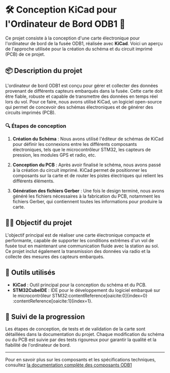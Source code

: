 # 🛠️ Conception KiCad pour l'Ordinateur de Bord ODB1 🚀

Ce projet consiste à la conception d'une carte électronique pour l'ordinateur de bord de la fusée ODB1, réalisée avec **KiCad**. Voici un aperçu de l'approche utilisée pour la création du schéma et du circuit imprimé (PCB) de ce projet.

## 📦 Description du projet

L'ordinateur de bord ODB1 est conçu pour gérer et collecter des données provenant de différents capteurs embarqués dans la fusée. Cette carte doit être fiable, robuste et capable de transmettre des données en temps réel lors du vol. Pour ce faire, nous avons utilisé KiCad, un logiciel open-source qui permet de concevoir des schémas électroniques et de générer des circuits imprimés (PCB).

### 🔍 Étapes de conception

1. **Création du Schéma** : 
   Nous avons utilisé l'éditeur de schémas de KiCad pour définir les connexions entre les différents composants électroniques, tels que le microcontrôleur STM32, les capteurs de pression, les modules GPS et radio, etc. 
   
2. **Conception du PCB** :
   Après avoir finalisé le schéma, nous avons passé à la création du circuit imprimé. KiCad permet de positionner les composants sur la carte et de router les pistes électriques qui relient les différents éléments.
   
3. **Génération des fichiers Gerber** :
   Une fois le design terminé, nous avons généré les fichiers nécessaires à la fabrication du PCB, notamment les fichiers Gerber, qui contiennent toutes les informations pour produire la carte.

## 🧑‍💻 Objectif du projet

L'objectif principal est de réaliser une carte électronique compacte et performante, capable de supporter les conditions extrêmes d'un vol de fusée tout en maintenant une communication fluide avec la station au sol. Ce projet inclut également la transmission des données via radio et la collecte des mesures des capteurs embarqués.

## 🔧 Outils utilisés

- **KiCad** : Outil principal pour la conception du schéma et du PCB.
- **STM32CubeIDE** : IDE pour le développement du logiciel embarqué sur le microcontrôleur STM32&#8203;:contentReference[oaicite:0]{index=0}&#8203;:contentReference[oaicite:1]{index=1}.

## 📅 Suivi de la progression

Les étapes de conception, de tests et de validation de la carte sont détaillées dans la documentation du projet. Chaque modification du schéma ou du PCB est suivie par des tests rigoureux pour garantir la qualité et la fiabilité de l'ordinateur de bord.

---

Pour en savoir plus sur les composants et les spécifications techniques, consultez [la documentation complète des composants ODB1](https://github.com/GAULAvionique2024-2025/Ordinateur-de-bord/tree/main/Documentation/ODB2)
